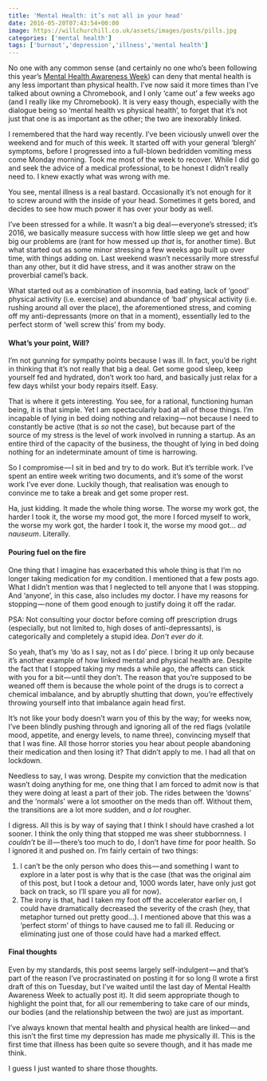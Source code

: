 ```yaml
---
title: 'Mental Health: it’s not all in your head'
date: 2016-05-20T07:43:54+00:00
image: https://willchurchill.co.uk/assets/images/posts/pills.jpg
categories: ['mental health']
tags: ['burnout','depression','illness','mental health']
---
```

No one with any common sense (and certainly no one who’s been following this year’s [Mental Health Awareness Week](https://twitter.com/hashtag/mhaw15)) can deny that mental health is any less important than physical health. I’ve now said it more times than I’ve talked about owning a Chromebook, and I only ‘came out’ a few weeks ago (and I really like my Chromebook). It is very easy though, especially with the dialogue being so ‘mental health vs physical health’, to forget that it’s not just that one is as important as the other; the two are inexorably linked. 

I remembered that the hard way recently. I’ve been viciously unwell over the weekend and for much of this week. It started off with your general ‘blergh’ symptoms, before I progressed into a full-blown bedridden vomiting mess come Monday morning. Took me most of the week to recover. While I did go and seek the advice of a medical professional, to be honest I didn’t really need to. I knew exactly what was wrong with me.

You see, mental illness is a real bastard. Occasionally it’s not enough for it to screw around with the inside of your head. Sometimes it gets bored, and decides to see how much power it has over your body as well.

I’ve been stressed for a while. It wasn’t a big deal — everyone’s stressed; it’s 2016, we basically measure success with how little sleep we get and how big our problems are (rant for how messed up _that_ is, for another time). But what started out as some minor stressing a few weeks ago built up over time, with things adding on. Last weekend wasn’t necessarily more stressful than any other, but it did have stress, and it was another straw on the proverbial camel’s back.

What started out as a combination of insomnia, bad eating, lack of ‘good’ physical activity (i.e. exercise) and abundance of ‘bad’ physical activity (i.e. rushing around all over the place), the aforementioned stress, and coming off my anti-depressants (more on that in a moment), essentially led to the perfect storm of ‘well screw this’ from my body.

#### What’s your point,&nbsp;Will?

I’m not gunning for sympathy points because I was ill. In fact, you’d be right in thinking that it’s not really that big a deal. Get some good sleep, keep yourself fed and hydrated, don’t work too hard, and basically just relax for a few days whilst your body repairs itself. Easy.

That is where it gets interesting. You see, for a rational, functioning human being, it is that simple. Yet I am spectacularly bad at all of those things. I’m incapable of lying in bed doing nothing and relaxing — not because I need to constantly be active (that is _so_ not the case), but because part of the source of my stress is the level of work involved in running a startup. As an entire third of the capacity of the business, the thought of lying in bed doing nothing for an indeterminate amount of time is harrowing.

So I compromise — I sit in bed and try to do work. But it’s terrible work. I’ve spent an entire week writing two documents, and it’s some of the worst work I’ve ever done. Luckily though, that realisation was enough to convince me to take a break and get some proper rest.

Ha, just kidding. It made the whole thing worse. The worse my work got, the harder I took it, the worse my mood got, the more I forced myself to work, the worse my work got, the harder I took it, the worse my mood got… _ad nauseum_. Literally.

#### Pouring fuel on the&nbsp;fire

One thing that I imagine has exacerbated this whole thing is that I’m no longer taking medication for my condition. I mentioned that a few posts ago. What I didn’t mention was that I neglected to tell anyone that I was stopping. And ‘anyone’, in this case, also includes my doctor. I have my reasons for stopping — none of them good enough to justify doing it off the radar.

<pullquote>PSA: Not consulting your doctor before coming off prescription drugs (especially, but not limited to, high doses of anti-depressants), is categorically and completely a stupid idea. <em>Don’t ever do it.</em></pullquote>

So yeah, that’s my ‘do as I say, not as I do’ piece. I bring it up only because it’s another example of how linked mental and physical health are. Despite the fact that I stopped taking my meds a while ago, the affects can stick with you for a bit — until they don’t. The reason that you’re supposed to be weaned off them is because the whole point of the drugs is to correct a chemical imbalance, and by abruptly shutting that down, you’re effectively throwing yourself into that imbalance again head first.

It’s not like your body doesn’t warn you of this by the way; for weeks now, I’ve been blindly pushing through and ignoring all of the red flags (volatile mood, appetite, and energy levels, to name three), convincing myself that that I was fine. All those horror stories you hear about people abandoning their medication and then losing it? That didn’t apply to me. I had all that on lockdown.

Needless to say, I was wrong. Despite my conviction that the medication wasn’t doing anything for me, one thing that I am forced to admit now is that they were doing at least a part of their job. The rides between the ‘downs’ and the ‘normals’ were a lot smoother on the meds than off. Without them, the transitions are a lot more sudden, and _a lot_ rougher.

I digress. All this is by way of saying that I think I should have crashed a lot sooner. I think the only thing that stopped me was sheer stubbornness. I _couldn’t_ be ill — there’s too much to do, I don’t have _time_ for poor health. So I ignored it and pushed on. I’m fairly certain of two things:

  1. I can’t be the only person who does this — and something I want to explore in a later post is why that is the case (that was the original aim of this post, but I took a detour and, 1000 words later, have only just got back on track, so I’ll spare you all for now).
  2. The irony is that, had I taken my foot off the accelerator earlier on, I could have dramatically decreased the severity of the crash (hey, that metaphor turned out pretty good…). I mentioned above that this was a ‘perfect storm’ of things to have caused me to fall ill. Reducing or eliminating just one of those could have had a marked effect.

#### Final thoughts

Even by my standards, this post seems largely self-indulgent — and that’s part of the reason I’ve procrastinated on posting it for so long (I wrote a first draft of this on Tuesday, but I’ve waited until the last day of Mental Health Awareness Week to actually post it). It did seem appropriate though to highlight the point that, for all our remembering to take care of our minds, our bodies (and the relationship between the two) are just as important.

I’ve always known that mental health and physical health are linked — and this isn’t the first time my depression has made me physically ill. This is the first time that illness has been quite so severe though, and it has made me think.

I guess I just wanted to share those thoughts.